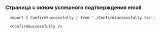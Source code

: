 ### Страница с окном успешного подтверждения email

```tsx
  import { ConfirmSuccessfully } from './ConfirmSuccessfully.tsx';

  <ConfirmSuccessfully />
```